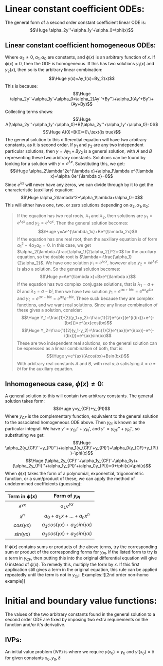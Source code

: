 
# Linear constant coefficient ODEs:

The general form of a second order constant coefficient linear ODE is:$$\Huge \alpha_2y''+\alpha_1y'+\alpha_0=\phi(x)$$
## Linear constant coefficient homogeneous ODEs:

Where $\alpha_2\neq0$, $\alpha_1,\alpha_0$ are constants, and $\phi(x)$ is an arbitrary function of $x$. If $\phi(x)=0$, then the ODE is homogeneous. If this has two solutions $y_1(x)$ and $y_2(x)$, then so is the arbitrary linear combination:$$\Huge y(x)=Ay_1(x)+By_2(x)$$
This is because:$$\Huge \alpha_2y''+\alpha_1y'+\alpha_0=\alpha_2(Ay''+By'')+\alpha_1(Ay'+By')+(Ay+By)$$
Collecting terms shows:$$\Huge A(\alpha_2y''+\alpha_1y'+\alpha_0)+B(\alpha_2y''+\alpha_1y'+\alpha_0)=0$$$$\Huge A(0)+B(0)=0\,\text{is true}$$
The general solution to this differential equation will have two arbitrary constants, as it is second order. If $y_1$ and $y_2$ are any two independent particular solutions, then $y=Ay_1+By_2$ is a general solution, with $A$ and $B$ representing these two arbitrary constants. Solutions can be found by looking for a solution with $y=e^{\lambda x}$. Substituting this, we get:$$\Huge \alpha_2\lambda^2e^{\lambda x}+\alpha_1\lambda e^{\lambda x}+\alpha_0e^{\lambda x}=0$$
Since $e^{\lambda x}$ will never have any zeros, we can divide through by it to get the characteristic (auxiliary) equation:$$\Huge \alpha_2\lambda^2+\alpha_1\lambda+\alpha_0=0$$
This will either have one, two, or zero solutions depending on $\alpha_2,\alpha_1,\alpha_0$:
> If the equation has two real roots, $\lambda_1$ and $\lambda_2$, then solutions are $y_1=e^{\lambda_1x}$ and $y_2=e^{\lambda_2x}$. Then the general solution becomes:$$\Huge y=Ae^{\lambda_1x}+Be^{\lambda_2x}$$
> If the equation has one real root, then the auxiliary equation is of form $\alpha_1^2-4\alpha_2\alpha_0=0$. In this case, we get $\alpha_2(\lambda+\frac{\alpha_1}{2\alpha_2})^2=0$ for the auxiliary equation, so the double root is $\lambda=-\frac{\alpha_1}{2\alpha_2}$. We have one solution $y_1=e^{\lambda_1x}$, however also $y_2=xe^{\lambda_1x}$ is also a solution. So the general solution becomes:$$\Huge y=Ae^{\lambda x}+Bxe^{\lambda x}$$
> If the equation has two complex conjugate solutions, that is $\lambda_1=a+bi$ and $\lambda_2=a-bi$, then we have two solution $y_1=e^{ax+bix}=e^{ax}e^{ibx}$ and $y_2=e^{ax-bix}=e^{ax}e^{-bix}$. These suck because they are complex functions, and we want real solutions. Since any linear combination of these gives a solution, consider:$$\Huge Y_1=\frac{1}{2}(y_1+y_2)=\frac{1}{2}e^{ax}(e^{i(bx)}+e^{-i(bx)})=e^{ax}cos(bx)$$$$\Huge Y_2=\frac{1}{2}(y_1-y_2)=\frac{1}{2}e^{ax}(e^{i(bx)}-e^{-i(bx)})=e^{ax}sin(bx)$$These are two independent real solutions, so the general solution can be expressed as a linear combination of both, that is:$$\Huge y=e^{ax}(Acos(bx)+Bsin(bx))$$With arbitrary real constants $A$ and $B$, with real $a,b$ satisfying $\lambda=a\pm bi$ for the auxiliary equation.

## Inhomogeneous case, $\phi(x)\neq 0$:

A general solution to this will contain two arbitrary constants. The general solution takes form:$$\Huge y=y_{CF}+y_{PI}$$
Where $y_{CF}$ is the complementary function, equivalent to the general solution to the associated homogeneous ODE above. Then $y_{PI}$ is known as the particular integral. We have $y'=y_{CF}'+y_{PI}'$, and $y''=y_{CF}''+y_{PI}''$, so substituting we get:$$\Huge \alpha_2(y_{CF}''+y_{PI}'')+\alpha_1(y_{CF}'+y_{PI}')+\alpha_0(y_{CF}+y_{PI})=\phi(x)$$$$\Huge (\alpha_2y_{CF}''+\alpha_1y_{CF}'+\alpha_0y)+(\alpha_2y_{PI}''+\alpha_1y_{PI}'+\alpha_0y_{PI})=0+\phi(x)=\phi(x)$$When $\phi(x)$ takes the form of a polynomial, exponential, trigonometric function, or a sum/product of these, we can apply the method of undetermined coefficients (guessing):

| Term in $\phi(x)$ |          Form of $y_{PI}$           |
|:-----------------:|:-----------------------------------:|
|  $e^{\gamma x}$   |          $a_1e^{\gamma x}$          |
|       $x^n$       |       $a_0+a_1x+\dots+a_nx^n$       |
|  $cos(\gamma x)$  | $a_1cos(\gamma x)+a_2sin(\gamma x)$ |
|  $sin(\gamma x)$  | $a_1cos(\gamma x)+a_2sin(\gamma x)$ |

If $\phi(x)$ contains sums or products of the above terms, try the corresponding sum or product of the corresponding forms for $y_{PI}$. If the listed form to try is a term in $y_{CF}$, then putting this into the original differential equation will give $0$ instead of $\phi(x)$. To remedy this, multiply the form by $x$. If this first application still gives a term in the original equation, this rule can be applied repeatedly until the term is not in $y_{CF}$. Examples:![[2nd order non-homo example]]
# Initial and boundary value functions:

The values of the two arbitrary constants found in the general solution to a second order ODE are fixed by imposing two extra requirements on the function and/or it's derivative.

## IVPs:

An initial value problem (IVP) is where we require $y(x_0)=y_0$ and $y'(x_0)=\delta$ for given constants $x_0,y_0,\delta$